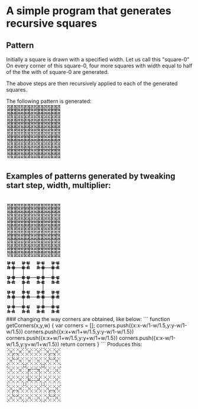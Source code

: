 # A simple program that generates recursive squares

## Pattern
Initially a square is drawn with a specified width. Let us call this "square-0"
On every corner of this square-0, four more squares with width equal to half of the the with of square-0 are generated.

The above steps are then recursively applied to each of the generated squares.

The following pattern is generated:
<br>
<img src="https://raw.githubusercontent.com/nmjmdr/recursive-squares/master/patterns/pattern1.png" width="150" height="150">

## Examples of patterns generated by tweaking start step, width, multiplier:

<br>
<img src="https://raw.githubusercontent.com/nmjmdr/recursive-squares/master/patterns/pattern1.png" width="150" height="150">

<br>
<img src="https://raw.githubusercontent.com/nmjmdr/recursive-squares/master/patterns/pattern2.png" width="150" height="150">

<br>
### changing the way corners are obtained, like below:
```
function getCorners(x,y,w) {
  var corners = [];
  corners.push({x:x-w/1-w/1.5,y:y-w/1-w/1.5})
  corners.push({x:x+w/1+w/1.5,y:y-w/1-w/1.5})
  corners.push({x:x+w/1+w/1.5,y:y+w/1+w/1.5})
  corners.push({x:x-w/1-w/1.5,y:y+w/1+w/1.5})
  return corners
}
```
Produces this:
<br>
<img src="https://raw.githubusercontent.com/nmjmdr/recursive-squares/master/patterns/pattern3.png" width="150" height="150">
